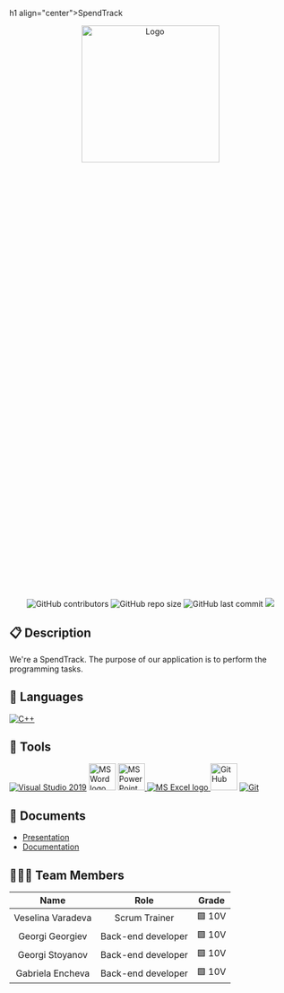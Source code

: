 h1 align="center">SpendTrack</h1>
<p align = "center">
  <a href=" rel="noopener">
  <img src=" " alt="Logo" width=70% height=25%>
  </a>
</p>

<br>
<p align = "center">
    <img alt="GitHub contributors" src="https://img.shields.io/github/contributors/codingburgas/school-project-assignment-spendtrack?style=flat-square">
    <img alt="GitHub repo size" src="https://img.shields.io/github/repo-size/codingburgas/school-project-assignment-spendtrack?style=flat-square">
    <img alt="GitHub last commit" src="https://img.shields.io/github/last-commit/codingburgas/school-project-assignment-spendtrack?style=flat-square">
    <img src="https://img.shields.io/github/languages/count/codingburgas/school-project-assignment-spendtrack?style=flat-square">
</p>

## 📋 Description
We're a SpendTrack. The purpose of our application is to perform the programming tasks. 
## 🚀 Languages 
  <p align="left"> 
  <a href="https://www.cplusplus.com/"><img src="https://img.icons8.com/color/48/000000/c-plus-plus-logo.png" alt="C++"/></a>
  </p>

## 🔧 Tools 
  <p align="left"> 
  <a href="https://visualstudio.microsoft.com/"><img src="https://img.icons8.com/fluency/48/000000/visual-studio.png" alt="Visual Studio 2019"/></a>
    <a href="https://www.microsoft.com/en-ww/microsoft-365/word"><img src="https://img.icons8.com/fluency/48/000000/microsoft-word-2019.png" alt="MS Word logo" width=48px /></a>
    <a href="https://www.microsoft.com/en-us/microsoft-365/powerpoint"><img src="https://img.icons8.com/fluency/48/000000/microsoft-powerpoint-2019.png" alt="MS PowerPoint logo" width=48px />
    <a href="https://www.microsoft.com/en-us/microsoft-365/excel"><img src="https://img.icons8.com/fluency/48/000000/microsoft-excel-2019.png" alt="MS Excel logo"/>
     <a href="https://git-scm.com/"><img src="https://cdn-icons-png.flaticon.com/512/25/25231.png" alt="GitHub" heigh=48px width=48px/></a>
    <a href="https://git-scm.com/"><img src="https://img.icons8.com/color/48/000000/git.png" alt="Git"/></a>
    </a>
  </p> 
  
## 💼 Documents
+ [Presentation]()
+ [Documentation]()



## 👨🏻‍💻 Team Members
| **Name** | **Role** | **Grade** |
| :---:   | :---: | :---: |
| Veselina Varadeva | Scrum Trainer | 🟩 10V |
| Georgi Georgiev | Back-end developer | 🟩 10V |
| Georgi Stoyanov |  Back-end developer  | 🟩 10V  |
| Gabriela Encheva|  Back-end developer  | 🟩 10V  |"# SpendTrack" 

